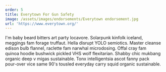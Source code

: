 ```yaml
---
order: 5
title: Everytown For Gun Safety
image: /assets/images/endorsements/Everytown endorsement.jpg
url: 'https://www.everytown.org/'
---
```


I'm baby beard bitters art party locavore. Solarpunk kinfolk iceland, meggings fam forage truffaut. Hella disrupt YOLO semiotics. Master cleanse edison bulb flannel, raclette fam narwhal microdosing. Offal cray fam quinoa hoodie bushwick pickled VHS wolf flexitarian. Shabby chic mukbang organic deep v migas sustainable. Tonx intelligentsia ascot fanny pack pour-over vice same 90's tousled everyday carry squid organic sustainable.
